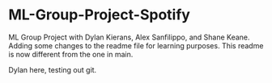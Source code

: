# ML-Group-Project-Spotify
ML Group Project with Dylan Kierans, Alex Sanfilippo, and Shane Keane.
Adding some changes to the readme file for learning purposes.  This readme is now different from the one in main.

Dylan here, testing out git.  
